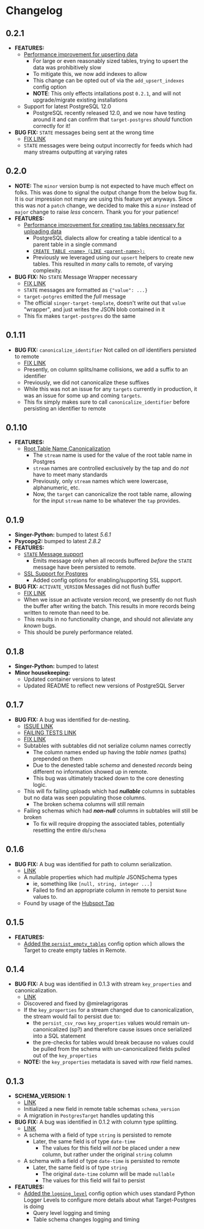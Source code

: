 # Changelog

## 0.2.1

- **FEATURES:**
  - [Performance improvement for upserting data ](https://github.com/datamill-co/target-postgres/pull/152)
    - For large or even reasonably sized tables, trying to upsert the data was prohibitively slow
    - To mitigate this, we now add indexes to allow
    - This change can be opted out of via the `add_upsert_indexes` config option
    - **NOTE**: This only effects intallations post `0.2.1`, and will not upgrade/migrate existing installations
  - Support for latest PostgreSQL 12.0
    - PostgreSQL recently released 12.0, and we now have testing around it and can confirm that `target-postgres`
      _should_ function correctly for it!
- **BUG FIX:** `STATE` messages being sent at the wrong time
  - [FIX LINK](https://github.com/datamill-co/target-postgres/pull/149)
  - `STATE` messages were being output incorrectly for feeds which had many streams outputting at varying rates

## 0.2.0

- **NOTE:** The `minor` version bump is not expected to have much effect on folks. This was done to signal the
  output change from the below bug fix. It is our impression not many are using this feature yet anyways. Since
  this was _not_ a `patch` change, we decided to make this a `minor` instead of `major` change to raise _less_
  concern. Thank you for your patience!
- **FEATURES:**
  - [Performance improvement for creating `tmp` tables necessary for uploading data](https://github.com/datamill-co/target-postgres/pull/147)
    - PostgreSQL dialects allow for creating a table identical to a parent table in a single command
    - [`CREATE TABLE <name> (LIKE <parent-name>);`](https://www.postgresql.org/docs/9.1/sql-createtable.html)
    - Previously we leveraged using our `upsert` helpers to create new tables. This resulted in _many_ calls
      to remote, of varying complexity.
- **BUG FIX:** No `STATE` Message Wrapper necessary
  - [FIX LINK](https://github.com/datamill-co/target-postgres/pull/142)
  - `STATE` messages are formatted as `{"value": ...}`
  - `target-potgres` emitted the _full_ message
  - The official `singer-target-template`, doesn't write out that `value` "wrapper", and just writes
    the JSON blob contained in it
  - This fix makes `target-postgres` do the same

## 0.1.11

- **BUG FIX:** `canonicalize_identifier` Not called on _all_ identifiers persisted to remote
  - [FIX LINK](https://github.com/datamill-co/target-postgres/pull/144)
  - Presently, on column splits/name collisions, we add a suffix to an identifier
  - Previously, we did not canonicalize these suffixes
  - While this was not an issue for any `targets` currently in production, it was an issue
    for some up and coming `targets`.
  - This fix simply makes sure to call `canonicalize_identifier` before persisting an identifier to remote

## 0.1.10

- **FEATURES:**
  - [Root Table Name Canonicalization](https://github.com/datamill-co/target-postgres/pull/131)
    - The `stream` name is used for the value of the root table name in Postgres
    - `stream` names are controlled exclusively by the tap and do _not_ have to meet many standards
    - Previously, only `stream` names which were lowercase, alphanumeric, etc.
    - Now, the `target` can canonicalize the root table name, allowing for the input `stream` name to be
      whatever the `tap` provides.

## 0.1.9

- **Singer-Python:** bumped to latest _5.6.1_
- **Psycopg2:** bumped to latest _2.8.2_
- **FEATURES:**
  - [`STATE` Message support](https://github.com/datamill-co/target-postgres/pull/130)
    - Emits message only when all records buffered _before_ the `STATE` message have been persisted to remote.
  - [SSL Support for Postgres](https://github.com/datamill-co/target-postgres/pull/124)
    - Added config options for enabling/supporting SSL support.
- **BUG FIX:** `ACTIVATE_VERSION` Messages did not flush buffer
  - [FIX LINK](https://github.com/datamill-co/target-postgres/pull/135)
  - When we issue an activate version record, we presently do not flush the buffer after writing the batch. This results in more records being written to remote than need to be.
  - This results in no functionality change, and should not alleviate any _known_ bugs.
  - This should be purely performance related.

## 0.1.8

- **Singer-Python:** bumped to latest
- **Minor housekeeping:**
  - Updated container versions to latest
  - Updated README to reflect new versions of PostgreSQL Server

## 0.1.7

- **BUG FIX:** A bug was identified for de-nesting.
  - [ISSUE LINK](https://github.com/datamill-co/target-postgres/issues/109)
  - [FAILING TESTS LINK](https://github.com/datamill-co/target-postgres/pull/110)
  - [FIX LINK](https://github.com/datamill-co/target-postgres/pull/111)
  - Subtables with subtables did not serialize column names correctly
    - The column names ended up having the _table names_ (paths) prepended on them
    - Due to the denested table _schema_ and denested _records_ being different
      no information showed up in remote.
    - This bug was ultimately tracked down to the core denesting logic.
  - This will fix failing uploads which had **_nullable_** columns in subtables but
    no data was seen populating those columns.
    - The broken schema columns will still remain
  - Failing schemas which had **_non-null_** columns in subtables will still be broken
    - To fix will require dropping the associated tables, potentially resetting the entire
      `db`/`schema`

## 0.1.6

- **BUG FIX:** A bug was identified for path to column serialization.
  - [LINK](https://github.com/datamill-co/target-postgres/pull/100)
  - A nullable properties which had _multiple_ JSONSchema types
    - ie, something like `[null, string, integer ...]`
    - Failed to find an appropriate column in remote to persist `None` values to.
  - Found by usage of the [Hubspot Tap](https://github.com/singer-io/tap-hubspot)

## 0.1.5

- **FEATURES:**
  - [Added the `persist_empty_tables`](https://github.com/datamill-co/target-postgres/pull/97) config option which allows the Target to create empty tables in Remote.

## 0.1.4

- **BUG FIX:** A bug was identified in 0.1.3 with stream `key_properties` and canonicalization.
  - [LINK](https://github.com/datamill-co/target-postgres/pull/95)
  - Discovered and fixed by @mirelagrigoras
  - If the `key_properties` for a stream changed due to canonicalization, the stream would fail to persist due to:
    - the `persist_csv_rows` `key_properties` values would remain un-canonicalized (sp?) and therefore cause issues once serialized into a SQL statement
    - the pre-checks for tables would break because no values could be pulled from the schema with un-canonicalized fields pulled out of the `key_properties`
  - **NOTE:** the `key_properties` metadata is saved with _raw_ field names.

## 0.1.3

- **SCHEMA_VERSION: 1**
  - [LINK](https://github.com/datamill-co/target-postgres/pull/89)
  - Initialized a new field in remote table schemas `schema_version`
  - A migration in `PostgresTarget` handles updating this
- **BUG FIX:** A bug was identified in 0.1.2 with column type splitting.
  - [LINK](https://github.com/datamill-co/target-postgres/pull/89)
  - A schema with a field of type `string` is persisted to remote
    - Later, the same field is of type `date-time`
      - The values for this field will _not_ be placed under a new column, but rather under the original `string` column
  - A schema with a field of type `date-time` is persisted to remote
    - Later, the same field is of type `string`
      - The original `date-time` column will be made `nullable`
      - The values for this field will fail to persist
- **FEATURES:**
  - [Added the `logging_level`](https://github.com/datamill-co/target-postgres/pull/92) config option which uses standard Python Logger Levels to configure more details about what Target-Postgres is doing
    - Query level logging and timing
    - Table schema changes logging and timing
